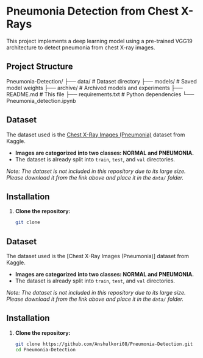 # Pneumonia Detection from Chest X-Rays

This project implements a deep learning model using a pre-trained VGG19 architecture to detect pneumonia from chest X-ray images.

## Project Structure

Pneumonia-Detection/
├── data/ # Dataset directory
├── models/ # Saved model weights
├── archive/ # Archived models and experiments
├── README.md # This file
├── requirements.txt # Python dependencies
└── Pneumonia_detection.ipynb

## Dataset

The dataset used is the [Chest X-Ray Images (Pneumonia)](https://www.kaggle.com/datasets/paultimothymooney/chest-xray-pneumonia) dataset from Kaggle.

- **Images are categorized into two classes: NORMAL and PNEUMONIA.**
- The dataset is already split into `train`, `test`, and `val` directories.

_Note: The dataset is not included in this repository due to its large size. Please download it from the link above and place it in the `data/` folder._

## Installation

1. **Clone the repository:**
   ```bash
   git clone
   ```

## Dataset

The dataset used is the [Chest X-Ray Images (Pneumonia)] dataset from Kaggle.

- **Images are categorized into two classes: NORMAL and PNEUMONIA.**
- The dataset is already split into `train`, `test`, and `val` directories.

_Note: The dataset is not included in this repository due to its large size. Please download it from the link above and place it in the `data/` folder._

## Installation

1. **Clone the repository:**
   ```bash
   git clone https://github.com/Anshulkori08/Pneumonia-Detection.git
   cd Pneumonia-Detection

   ```
